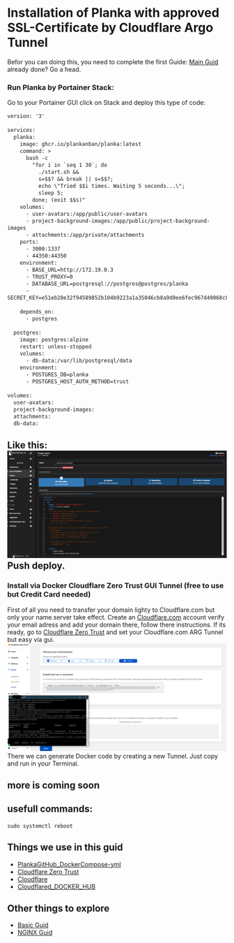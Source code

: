 # Installation of Planka with approved SSL-Certificate by Cloudflare Argo Tunnel 
Befor you can doing this, you need to complete the first Guide: [Main Guid](https://github.com/SirSnolte/Docker/blob/main/README.md) already done? Go a head.

### Run Planka by Portainer Stack:

Go to your Portainer GUI click on Stack and deploy this type of code:

```
version: '3'

services:
  planka:
    image: ghcr.io/plankanban/planka:latest
    command: >
      bash -c
        "for i in `seq 1 30`; do
          ./start.sh &&
          s=$$? && break || s=$$?;
          echo \"Tried $$i times. Waiting 5 seconds...\";
          sleep 5;
        done; (exit $$s)"
    volumes:
      - user-avatars:/app/public/user-avatars
      - project-background-images:/app/public/project-background-images
      - attachments:/app/private/attachments
    ports:
      - 3000:1337
      - 44350:44350
    environment:
      - BASE_URL=http://172.19.0.3
      - TRUST_PROXY=0
      - DATABASE_URL=postgresql://postgres@postgres/planka
      - SECRET_KEY=e51eb28e32f94589852b104b9223a1a35046cb8a9d0ee6fec967d49068c8c0185512c1e648b9336eb9685fa9779d3afb330a73567beb35a7d401d42e106dc3d3

    depends_on:
      - postgres

  postgres:
    image: postgres:alpine
    restart: unless-stopped
    volumes:
      - db-data:/var/lib/postgresql/data
    environment:
      - POSTGRES_DB=planka
      - POSTGRES_HOST_AUTH_METHOD=trust

volumes:
  user-avatars:
  project-background-images:
  attachments:
  db-data:

```
Like this:
![alt text](https://github.com/SirSnolte/Docker/blob/main/etc/images/portainer_stack.png)
Push deploy.
-------------------------------------------------------------------------------------------------------------------------------------------------------------------
### Install via Docker Cloudflare Zero Trust GUI Tunnel (free to use but Credit Card needed)

First of all you need to transfer your domain lighty to Cloudflare.com but only your name.server take effect. 
Create an [Cloudflare.com](https://dash.cloudflare.com/sign-up/teams) account verify your email adress and add your domain there, follow there instructions.
If its ready, go to [Cloudflare Zero Trust](https://dash.teams.cloudflare.com/) and set your Cloudflare.com ARG Tunnel but easy via gui.
![alt text](https://github.com/SirSnolte/Docker/blob/main/etc/images/cloudflare_zerotrust.png)
There we can generate Docker code by creating a new Tunnel. Just copy and run in your Terminal.  

 more is coming soon
-------------------------------------------------------------------------------------------------------------------------------------------------------------------

## usefull commands:
```
sudo systemctl reboot
```

## Things we use in this guid
- [PlankaGitHub_DockerCompose-yml](https://github.com/plankanban/planka/blob/master/docker-compose.yml)
- [Cloudflare Zero Trust](https://dash.teams.cloudflare.com/) 
- [Cloudflare](https://dash.cloudflare.com/)
- [Cloudflared_DOCKER_HUB](https://hub.docker.com/r/cloudflare/cloudflared)

## Other things to explore
- [Basic Guid](https://github.com/SirSnolte/Docker/blob/main/README.md)
- [NGINX Guid](https://github.com/SirSnolte/Docker/blob/main/etc/nginx-pm_cloudflare-tunnel/install_nginx_manager_with_cloudflare_tunnel_SSL-approved.md)
